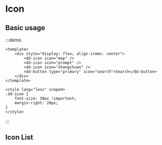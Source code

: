 <script setup>
import IconList from './icon/icon.vue'
</script>

# Icon

## Basic usage

:::demo

```vue
<template>
	<div style="display: flex; align-items: center">
		<dd-icon icon="map" />
		<dd-icon icon="prompt" />
		<dd-icon icon="shangchuan" />
		<dd-button type="primary" icon="search">Search</dd-button>
	</div>
</template>

<style lang="less" scoped>
.dd-icon {
	font-size: 30px !important;
	margin-right: 20px;
}
</style>
```

:::

## Icon List

<IconList />

